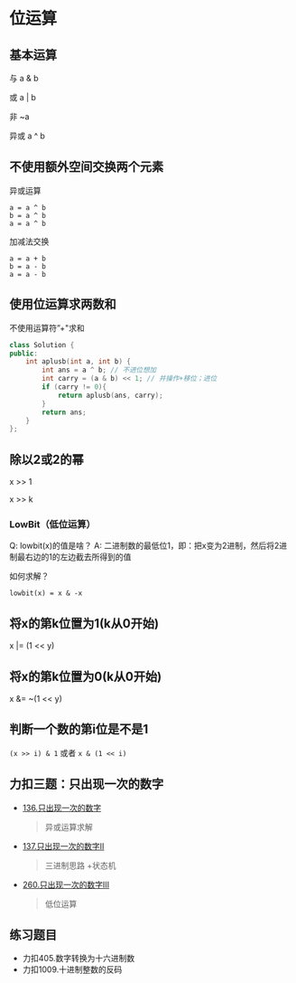 # 位运算

## 基本运算

与  a & b

或 a | b

非 ~a

异或 a ^ b

## 不使用额外空间交换两个元素

异或运算

```code
a = a ^ b
b = a ^ b
a = a ^ b
```

加减法交换

```code
a = a + b
b = a - b
a = a - b
```

## 使用位运算求两数和

不使用运算符”+"求和

```cpp
class Solution {
public:
    int aplusb(int a, int b) {
        int ans = a ^ b; // 不进位想加
        int carry = (a & b) << 1; // 并操作+移位；进位
        if (carry != 0){
            return aplusb(ans, carry);
        }
        return ans;
    }
};
```

## 除以2或2的幂

x >> 1

x >> k

### LowBit（低位运算）

Q: lowbit(x)的值是啥？
A: 二进制数的最低位1，即：把x变为2进制，然后将2进制最右边的1的左边截去所得到的值

如何求解？

`lowbit(x) = x & -x`

## 将x的第k位置为1(k从0开始)

x |= (1 << y)

## 将x的第k位置为0(k从0开始)

x &= ~(1 << y)

## 判断一个数的第i位是不是1

`(x >> i) & 1` 或者 `x & (1 << i)`

## 力扣三题：只出现一次的数字

- [136.只出现一次的数字](../algorithm/101-200/136.%20只出现一次的数字.md)

    > 异或运算求解

- [137.只出现一次的数字II](../algorithm/101-200/137.%20只出现一次的数字%20II.md)

    > 三进制思路 +状态机

- [260.只出现一次的数字III](../algorithm/201-300/260.%20只出现一次的数字%20III.md)

    > 低位运算

## 练习题目

- 力扣405.数字转换为十六进制数
- 力扣1009.十进制整数的反码
